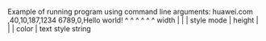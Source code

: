 Example of running program using command line arguments:
huawei.com ,40,10,187,1234 6789,0,Hello world!
            ^   ^   ^     ^     ^        ^
          width |   |     | style mode   |
             height |     |              |
                  color   |            text
                    style string
